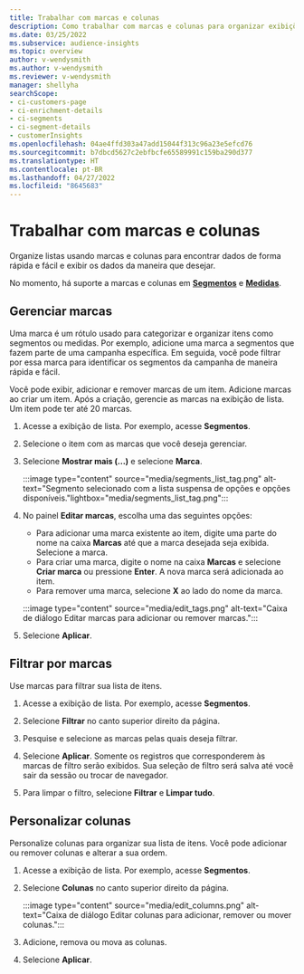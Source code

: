 ```yaml
---
title: Trabalhar com marcas e colunas
description: Como trabalhar com marcas e colunas para organizar exibições de lista
ms.date: 03/25/2022
ms.subservice: audience-insights
ms.topic: overview
author: v-wendysmith
ms.author: v-wendysmith
ms.reviewer: v-wendysmith
manager: shellyha
searchScope:
- ci-customers-page
- ci-enrichment-details
- ci-segments
- ci-segment-details
- customerInsights
ms.openlocfilehash: 04ae4ffd303a47add15044f313c96a23e5efcd76
ms.sourcegitcommit: b7dbcd5627c2ebfbcfe65589991c159ba290d377
ms.translationtype: HT
ms.contentlocale: pt-BR
ms.lasthandoff: 04/27/2022
ms.locfileid: "8645683"
---
```

# <a name="work-with-tags-and-columns"></a>Trabalhar com marcas e colunas

Organize listas usando marcas e colunas para encontrar dados de forma rápida e fácil e exibir os dados da maneira que desejar.

No momento, há suporte a marcas e colunas em **[Segmentos](segments.md)** e **[Medidas](measures.md)**.

## <a name="manage-tags"></a>Gerenciar marcas

Uma marca é um rótulo usado para categorizar e organizar itens como segmentos ou medidas. Por exemplo, adicione uma marca a segmentos que fazem parte de uma campanha específica. Em seguida, você pode filtrar por essa marca para identificar os segmentos da campanha de maneira rápida e fácil.

Você pode exibir, adicionar e remover marcas de um item. Adicione marcas ao criar um item. Após a criação, gerencie as marcas na exibição de lista. Um item pode ter até 20 marcas.

1. Acesse a exibição de lista. Por exemplo, acesse **Segmentos**.

1. Selecione o item com as marcas que você deseja gerenciar.

1. Selecione **Mostrar mais (...)** e selecione **Marca**.

   :::image type="content" source="media/segments_list_tag.png" alt-text="Segmento selecionado com a lista suspensa de opções e opções disponíveis."lightbox="media/segments_list_tag.png":::

1. No painel **Editar marcas**, escolha uma das seguintes opções:

   - Para adicionar uma marca existente ao item, digite uma parte do nome na caixa **Marcas** até que a marca desejada seja exibida. Selecione a marca.
   - Para criar uma marca, digite o nome na caixa **Marcas** e selecione **Criar marca** ou pressione **Enter**. A nova marca será adicionada ao item.
   - Para remover uma marca, selecione **X** ao lado do nome da marca.

   :::image type="content" source="media/edit_tags.png" alt-text="Caixa de diálogo Editar marcas para adicionar ou remover marcas.":::

1. Selecione **Aplicar**.

## <a name="filter-on-tags"></a>Filtrar por marcas

Use marcas para filtrar sua lista de itens.

1. Acesse a exibição de lista. Por exemplo, acesse **Segmentos**.

1. Selecione **Filtrar** no canto superior direito da página.

1. Pesquise e selecione as marcas pelas quais deseja filtrar.

1. Selecione **Aplicar**. Somente os registros que corresponderem às marcas de filtro serão exibidos. Sua seleção de filtro será salva até você sair da sessão ou trocar de navegador.

1. Para limpar o filtro, selecione **Filtrar** e **Limpar tudo**.

## <a name="customize-columns"></a>Personalizar colunas

Personalize colunas para organizar sua lista de itens. Você pode adicionar ou remover colunas e alterar a sua ordem.

1. Acesse a exibição de lista. Por exemplo, acesse **Segmentos**.

1. Selecione **Colunas** no canto superior direito da página.

   :::image type="content" source="media/edit_columns.png" alt-text="Caixa de diálogo Editar colunas para adicionar, remover ou mover colunas.":::

1. Adicione, remova ou mova as colunas.

1. Selecione **Aplicar**.
